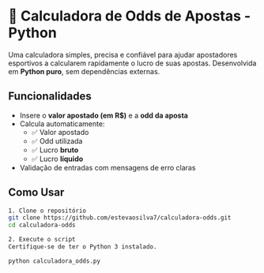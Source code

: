 
# 🧮 Calculadora de Odds de Apostas - Python

Uma calculadora simples, precisa e confiável para ajudar apostadores esportivos a calcularem rapidamente o lucro de suas apostas. Desenvolvida em **Python puro**, sem dependências externas.

##  Funcionalidades

- Insere o **valor apostado (em R$)** e a **odd da aposta**
- Calcula automaticamente:
  - ✅ Valor apostado
  - ✅ Odd utilizada
  - ✅ Lucro **bruto**
  - ✅ Lucro **líquido**
- Validação de entradas com mensagens de erro claras

##  Como Usar

```bash
1. Clone o repositório
git clone https://github.com/estevaosilva7/calculadora-odds.git
cd calculadora-odds

2. Execute o script
Certifique-se de ter o Python 3 instalado.

python calculadora_odds.py

